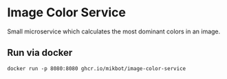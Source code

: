 # Image Color Service

Small microservice which calculates the most dominant colors in an image.

## Run via docker
```
docker run -p 8080:8080 ghcr.io/mikbot/image-color-service
```
